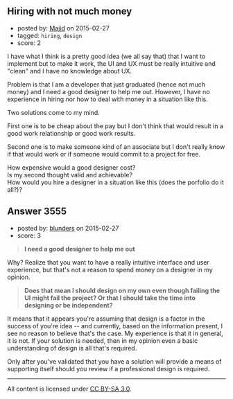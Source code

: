## Hiring with not much money

- posted by: [Majid](https://stackexchange.com/users/458448/majid) on 2015-02-27
- tagged: `hiring`, `design`
- score: 2

I have what I think is a pretty good idea (we all say that) that I want to implement 
but to make it work, the UI and UX must be really intuitive and "clean" and I have 
no knowledge about UX. 

Problem is that I am a developer that just graduated (hence not much money) and I need
a good designer to help me out. However, I have no experience in hiring nor how 
to deal with money in a situation like this.

Two solutions come to my mind.

First one is to be cheap about the pay but I don't think that would result in a 
good work relationship or good work results.

Second one is to make someone kind of an associate but I don't really know if 
that would work or if someone would commit to a project for free.

How expensive would a good designer cost?   
Is my second thought valid and achievable?  
How would you hire a designer in a situation like this (does the porfolio do it all?)?


## Answer 3555

- posted by: [blunders](https://stackexchange.com/users/216182/blunders) on 2015-02-27
- score: 3

> **I need a good designer to help me out**

Why? Realize that you want to have a really intuitive interface and user experience, but that's not a reason to spend money on a designer in my opinion. 

> **Does that mean I should design on my own even though failing the UI
> might fail the project? Or that I should take the time into designing
> or be independent?**

It means that it appears you're assuming that design is a factor in the success of you're idea -- and currently, based on the information present, I see no reason to believe that's the case. My experience is that it in general, it is not. If your solution is needed, then in my opinion even a basic understanding of design is all that's required.

Only after you've validated that you have a solution will provide a means of supporting itself should you review if a professional design is required.



---

All content is licensed under [CC BY-SA 3.0](https://creativecommons.org/licenses/by-sa/3.0/).
